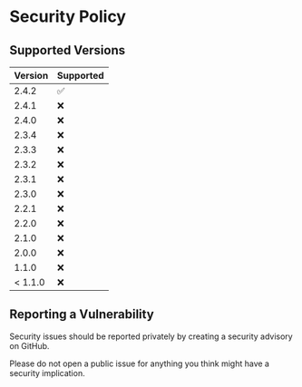 # Security Policy

## Supported Versions

| Version | Supported          |
| ------- | ------------------ |
| 2.4.2   | :white_check_mark: |
| 2.4.1   | :x:                |
| 2.4.0   | :x:                |
| 2.3.4   | :x:                |
| 2.3.3   | :x:                |
| 2.3.2   | :x:                |
| 2.3.1   | :x:                |
| 2.3.0   | :x:                |
| 2.2.1   | :x:                |
| 2.2.0   | :x:                |
| 2.1.0   | :x:                |
| 2.0.0   | :x:                |
| 1.1.0   | :x:                |
| < 1.1.0 | :x:                |

## Reporting a Vulnerability

Security issues should be reported privately by creating a security advisory on GitHub.

Please do not open a public issue for anything you think might have a security implication.

